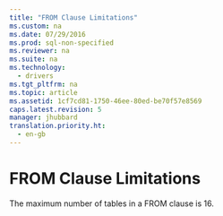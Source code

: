 ```yaml
---
title: "FROM Clause Limitations"
ms.custom: na
ms.date: 07/29/2016
ms.prod: sql-non-specified
ms.reviewer: na
ms.suite: na
ms.technology: 
  - drivers
ms.tgt_pltfrm: na
ms.topic: article
ms.assetid: 1cf7cd81-1750-46ee-80ed-be70f57e8569
caps.latest.revision: 5
manager: jhubbard
translation.priority.ht: 
  - en-gb
---
```

# FROM Clause Limitations
The maximum number of tables in a FROM clause is 16.